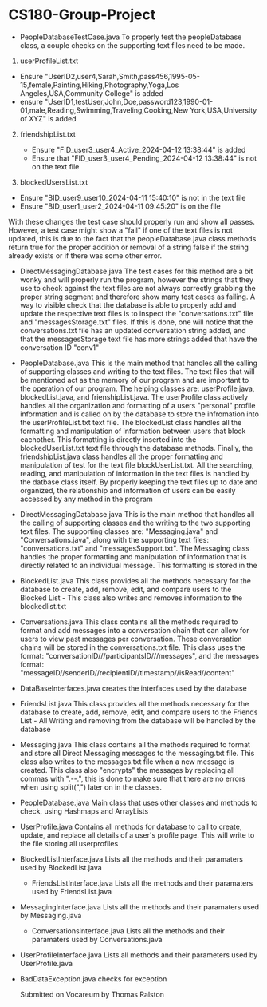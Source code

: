 
# CS180-Group-Project

- PeopleDatabaseTestCase.java
 To properly test the peopleDatabase class, a couple checks on the supporting text files need to be made.
1. userProfileList.txt
  - Ensure "UserID2,user4,Sarah,Smith,pass456,1995-05-15,female,Painting,Hiking,Photography,Yoga,Los Angeles,USA,Community College" is added
  - ensure "UserID1,testUser,John,Doe,password123,1990-01-01,male,Reading,Swimming,Traveling,Cooking,New York,USA,University of XYZ" is added

2. friendshipList.txt
   - Ensure "FID_user3_user4_Active_2024-04-12 13:38:44" is added
   - Ensure that "FID_user3_user4_Pending_2024-04-12 13:38:44" is not on the text file
  
3. blockedUsersList.txt
- Ensure "BID_user9_user10_2024-04-11 15:40:10" is not in the text file
- Ensure "BID_user1_user2_2024-04-11 09:45:20" is on the file

With these changes the test case should properly run and show all passes. However, a test case might show a "fail" if one of the text files is not updated, this is due to the fact that the peopleDatabase.java class methods return true for the proper addition or removal of a string false if the string already exists or if there was some other error. 


- DirectMessagingDatabase.java
  The test cases for this method are a bit wonky and will properly run the program, however the strings that they use to check against the text files are not always correctly grabbing the proper string segment and therefore show many test cases as failing. A way to visible check that the database is able to properly add and update the respective text files is to inspect the "conversations.txt" file and "messagesStorage.txt" files. If this is done, one will notice that the conversations.txt file has an updated conversation string added, and that the messagesStorage text file has more strings added that have the conversation ID "conv1"

- PeopleDatabase.java
  This is the main method that handles all the calling of supporting classes and writing to the text files. The text files that will be mentioned act as the memory of our program and are important to the operation of our program. The helping classes are: userProfile.java, blockedList.java, and frienshipList.java. The userProfile class actively handles all the organization and formatting of a users "personal" profile information and is called on by the database to store the infromation into the userProfileList.txt text file. The blockedList class handles all the formatting and manipulation of information between users that block eachother. This formatting is directly inserted into the blockedUserList.txt text file through the database methods. Finally, the friendshipList.java class handles all the proper formatting and manipulation of test for the text file blockUserList.txt. All the searching, reading, and manipulation of information in the text files is handled by the datbase class itself. By properly keeping the text files up to date and organized, the relationship and information of users can be easily accessed by any method in the program


 - DirectMessagingDatabase.java
   This is the main method that handles all the calling of supporting classes and the writing to the two supporting text files. The supporting classes are: "Messaging.java" and "Conversations.java", along with the supporting text files: "conversations.txt" and "messagesSupport.txt". The Messaging class handles the proper formatting and manipulation of information that is directly related to an individual message. This formatting is stored in the 
 
 
 
 
 
 
 
 
 
 
 
 
 
 
 - BlockedList.java
  This class provides all the methods necessary for the database to create, add, remove, edit, and compare users to the Blocked List - This class also writes and removes information to the blockedlist.txt

- Conversations.java
  This class contains all the methods required to format and add messages into a conversation chain that can allow for users to view past messages per conversation. These conversation chains will be stored in the conversations.txt file. This class uses the format: "conversationID///participantsID///messages", and the messages format: "messageID//senderID//recipientID//timestamp//isRead//content"
  
- DataBaseInterfaces.java
  creates the interfaces used by the database
  
- FriendsList.java
  This class provides all the methods necessary for the database to create, add, remove, edit, and compare users to the Friends List - All Writing and removing from the database will be handled by the database
  
- Messaging.java
  This class contains all the methods required to format and store all Direct Messaging messages to the messaging.txt file. This class also writes to the messages.txt file when a new message is created. This class also "encrypts" the messages by replacing all commas with ".--.", this is done to make sure that there are no errors when using split(",") later on in the classes.
  
- PeopleDatabase.java
  Main class that uses other classes and methods to check, using Hashmaps and ArrayLists
  
- UserProfile.java
   Contains all methods for database to call to create, update, and replace all details of a user's profile page. This will write to the file storing all userprofiles

- BlockedListInterface.java
  Lists all the methods and their paramaters used by BlockedList.java

  - FriendsListInterface.java
  Lists all the methods and their paramaters used by FriendsList.java

- MessagingInterface.java
  Lists all the methods and their paramaters used by Messaging.java

  - ConversationsInterface.java
  Lists all the methods and their paramaters used by Conversations.java

- UserProfileInterface.java
  Lists all methods and their parameters used by UserProfile.java
- BadDataException.java
  checks for exception

  Submitted on Vocareum by Thomas Ralston

